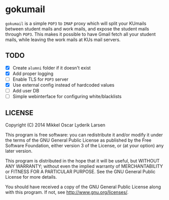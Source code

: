 # gokumail

`gokumail` is a simple `POP3` to `IMAP` proxy which will split your KUmails
between student mails and work mails, and expose the student mails through
`POP3`. This makes it possible to have Gmail fetch all your student mails,
while leaving the work mails at KUs mail servers.

## TODO

- [x] Create `alumni` folder if it doesn't exist
- [x] Add proper logging
- [ ] Enable TLS for `POP3` server
- [x] Use external config instead of hardcoded values
- [ ] Add user DB
- [ ] Simple webinterface for configuring white/blacklists

## LICENSE

Copyright (C) 2014  Mikkel Oscar Lyderik Larsen

This program is free software: you can redistribute it and/or modify
it under the terms of the GNU General Public License as published by
the Free Software Foundation, either version 3 of the License, or
(at your option) any later version.

This program is distributed in the hope that it will be useful,
but WITHOUT ANY WARRANTY; without even the implied warranty of
MERCHANTABILITY or FITNESS FOR A PARTICULAR PURPOSE.  See the
GNU General Public License for more details.

You should have received a copy of the GNU General Public License
along with this program.  If not, see <http://www.gnu.org/licenses/>.
